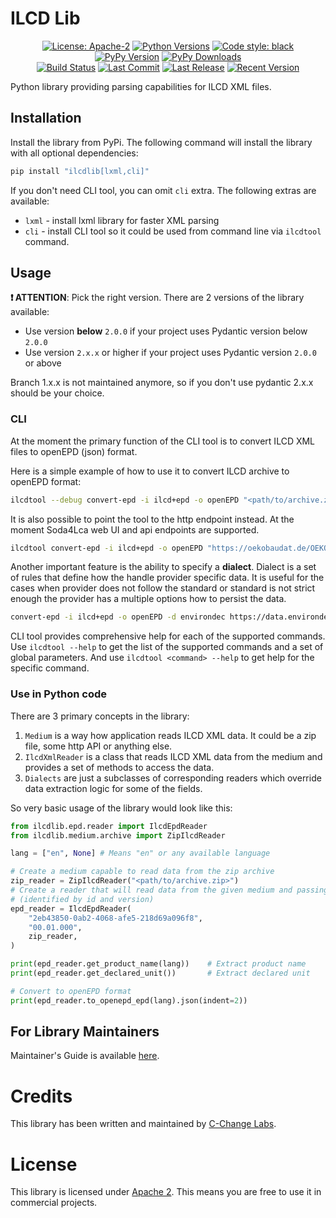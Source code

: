 # ILCD Lib

<p align="center">
<a href="https://pypi.org/project/ilcdlib/"><img src="https://img.shields.io/pypi/l/ilcdlib?style=for-the-badge" title="License: Apache-2"/></a> 
<a href="https://pypi.org/project/ilcdlib/"><img src="https://img.shields.io/pypi/pyversions/ilcdlib?style=for-the-badge" title="Python Versions"/></a> 
<a href="https://github.com/psf/black/"><img src="https://img.shields.io/badge/Code%20Style-black-black?style=for-the-badge" title="Code style: black"/></a> 
<a href="https://pypi.org/project/ilcdlib/"><img src="https://img.shields.io/pypi/v/ilcdlib?style=for-the-badge" title="PyPy Version"/></a> 
<a href="https://pypi.org/project/ilcdlib/"><img src="https://img.shields.io/pypi/dm/ilcdlib?style=for-the-badge" title="PyPy Downloads"/></a> 
<br>
<a href="https://github.com/cchangelabs/ilcdlib/actions/workflows/sanity-check.yml"><img src="https://img.shields.io/github/actions/workflow/status/cchangelabs/ilcdlib/sanity-check.yml?style=for-the-badge" title="Build Status"/></a> 
<a href="https://github.com/cchangelabs/ilcdlib/"><img src="https://img.shields.io/github/last-commit/cchangelabs/ilcdlib?style=for-the-badge" title="Last Commit"/></a> 
<a href="https://github.com/cchangelabs/ilcdlib/releases/"><img src="https://img.shields.io/github/release-date/cchangelabs/ilcdlib?style=for-the-badge" title="Last Release"/></a> 
<a href="https://github.com/cchangelabs/ilcdlib/releases/"><img src="https://img.shields.io/github/v/release/cchangelabs/ilcdlib?style=for-the-badge" title="Recent Version"></a> 
</p>

Python library providing parsing capabilities for ILCD XML files.

## Installation

Install the library from PyPi. The following command will install the library with all optional dependencies:

```bash
pip install "ilcdlib[lxml,cli]"
```

If you don't need CLI tool, you can omit `cli` extra. The following extras are available:

* `lxml` - install lxml library for faster XML parsing
* `cli` - install CLI tool so it could be used from command line via `ilcdtool` command.

## Usage

**❗ ATTENTION**: Pick the right version. There are 2 versions of the library available:

* Use version **below** `2.0.0` if your project uses Pydantic version below `2.0.0`
* Use version `2.x.x` or higher if your project uses Pydantic version `2.0.0` or above

Branch 1.x.x is not maintained anymore, so if you don't use pydantic 2.x.x should be your choice.

### CLI

At the moment the primary function of the CLI tool is to convert ILCD XML files to openEPD (json) format. 

Here is a simple example of how to use it to convert ILCD archive to openEPD format:

```bash
ilcdtool --debug convert-epd -i ilcd+epd -o openEPD "<path/to/archive.zip>"
```

It is also possible to point the tool to the http endpoint instead. At the moment Soda4Lca web UI and api endpoints
are supported.

```bash
ilcdtool convert-epd -i ilcd+epd -o openEPD "https://oekobaudat.de/OEKOBAU.DAT/datasetdetail/process.xhtml?uuid=ee8863aa-7276-4896-b07a-713937a3134d&version=00.00.018&stock=OBD_2021_II&lang=en"
```

Another important feature is the ability to specify a **dialect**. Dialect is a set of rules that define how the handle
provider specific data. It is useful for the cases when provider does not follow the standard or standard is not strict
enough the provider has a multiple options how to persist the data.

```bash
convert-epd -i ilcd+epd -o openEPD -d environdec https://data.environdec.com/showProcess.xhtml?uuid=bfeb8678-b3cb-4a5b-b8cb-2512b551ad17&version=01.00.001&stock=Environdata
```

CLI tool provides comprehensive help for each of the supported commands. Use `ilcdtool --help` to get the list of the 
supported commands and a set of global parameters. And use `ilcdtool <command> --help` to get help for the specific
command.

### Use in Python code

There are 3 primary concepts in the library:

1. `Medium` is a way how application reads ILCD XML data. It could be a zip file, some http API or anything else. 
1. `IlcdXmlReader` is a class that reads ILCD XML data from the medium and provides a set of methods to access the data.
1. `Dialects` are just a subclasses of corresponding readers which override data extraction logic for some of 
the fields.

So very basic usage of the library would look like this:

```python
from ilcdlib.epd.reader import IlcdEpdReader
from ilcdlib.medium.archive import ZipIlcdReader

lang = ["en", None] # Means "en" or any available language

# Create a medium capable to read data from the zip archive
zip_reader = ZipIlcdReader("<path/to/archive.zip>")
# Create a reader that will read data from the given medium and passing the target object to read 
# (identified by id and version)
epd_reader = IlcdEpdReader(
    "2eb43850-0ab2-4068-afe5-218d69a096f8",
    "00.01.000",
    zip_reader,
)

print(epd_reader.get_product_name(lang))    # Extract product name
print(epd_reader.get_declared_unit())       # Extract declared unit  

# Convert to openEPD format
print(epd_reader.to_openepd_epd(lang).json(indent=2))
```

## For Library Maintainers

Maintainer's Guide is available [here](doc/dev-guide.md).

# Credits

This library has been written and maintained by [C-Change Labs](https://c-change-labs.com/).

# License

This library is licensed under [Apache 2](/LICENSE). This means you are free to use it in commercial projects.
